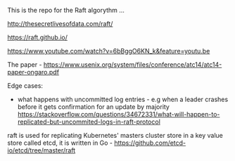 This is the repo for the Raft algorythm ...

http://thesecretlivesofdata.com/raft/

https://raft.github.io/

https://www.youtube.com/watch?v=6bBggO6KN_k&feature=youtu.be

The paper - https://www.usenix.org/system/files/conference/atc14/atc14-paper-ongaro.pdf

Edge cases:
- what happens with uncommitted log entries - e.g when a leader crashes before it gets confirmation for an update by majority
https://stackoverflow.com/questions/34672331/what-will-happen-to-replicated-but-uncommited-logs-in-raft-protocol

raft is used for replicating Kubernetes' masters cluster store in a key value store called etcd, it is written in Go - https://github.com/etcd-io/etcd/tree/master/raft
